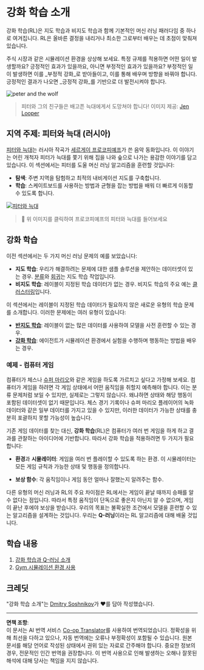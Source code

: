 <!--
CO_OP_TRANSLATOR_METADATA:
{
  "original_hash": "20ca019012b1725de956681d036d8b18",
  "translation_date": "2025-09-04T00:14:05+00:00",
  "source_file": "8-Reinforcement/README.md",
  "language_code": "ko"
}
-->
# 강화 학습 소개

강화 학습(RL)은 지도 학습과 비지도 학습과 함께 기본적인 머신 러닝 패러다임 중 하나로 여겨집니다. RL은 올바른 결정을 내리거나 최소한 그로부터 배우는 데 초점이 맞춰져 있습니다.

주식 시장과 같은 시뮬레이션 환경을 상상해 보세요. 특정 규제를 적용하면 어떤 일이 발생할까요? 긍정적인 효과가 있을까요, 아니면 부정적인 효과가 있을까요? 부정적인 일이 발생하면 이를 _부정적 강화_로 받아들이고, 이를 통해 배우며 방향을 바꿔야 합니다. 긍정적인 결과가 나오면 _긍정적 강화_를 기반으로 더 발전시켜야 합니다.

![peter and the wolf](../../../translated_images/peter.779730f9ba3a8a8d9290600dcf55f2e491c0640c785af7ac0d64f583c49b8864.ko.png)

> 피터와 그의 친구들은 배고픈 늑대에게서 도망쳐야 합니다! 이미지 제공: [Jen Looper](https://twitter.com/jenlooper)

## 지역 주제: 피터와 늑대 (러시아)

[피터와 늑대](https://en.wikipedia.org/wiki/Peter_and_the_Wolf)는 러시아 작곡가 [세르게이 프로코피예프](https://en.wikipedia.org/wiki/Sergei_Prokofiev)가 쓴 음악 동화입니다. 이 이야기는 어린 개척자 피터가 늑대를 쫓기 위해 집을 나와 숲으로 나가는 용감한 이야기를 담고 있습니다. 이 섹션에서는 피터를 도울 머신 러닝 알고리즘을 훈련할 것입니다:

- **탐색**: 주변 지역을 탐험하고 최적의 내비게이션 지도를 구축합니다.
- **학습**: 스케이트보드를 사용하는 방법과 균형을 잡는 방법을 배워 더 빠르게 이동할 수 있도록 합니다.

[![피터와 늑대](https://img.youtube.com/vi/Fmi5zHg4QSM/0.jpg)](https://www.youtube.com/watch?v=Fmi5zHg4QSM)

> 🎥 위 이미지를 클릭하여 프로코피예프의 피터와 늑대를 들어보세요

## 강화 학습

이전 섹션에서는 두 가지 머신 러닝 문제의 예를 보았습니다:

- **지도 학습**: 우리가 해결하려는 문제에 대한 샘플 솔루션을 제안하는 데이터셋이 있는 경우. [분류](../4-Classification/README.md)와 [회귀](../2-Regression/README.md)는 지도 학습 작업입니다.
- **비지도 학습**: 레이블이 지정된 학습 데이터가 없는 경우. 비지도 학습의 주요 예는 [클러스터링](../5-Clustering/README.md)입니다.

이 섹션에서는 레이블이 지정된 학습 데이터가 필요하지 않은 새로운 유형의 학습 문제를 소개합니다. 이러한 문제에는 여러 유형이 있습니다:

- **[반지도 학습](https://wikipedia.org/wiki/Semi-supervised_learning)**: 레이블이 없는 많은 데이터를 사용하여 모델을 사전 훈련할 수 있는 경우.
- **[강화 학습](https://wikipedia.org/wiki/Reinforcement_learning)**: 에이전트가 시뮬레이션 환경에서 실험을 수행하며 행동하는 방법을 배우는 경우.

### 예제 - 컴퓨터 게임

컴퓨터가 체스나 [슈퍼 마리오](https://wikipedia.org/wiki/Super_Mario)와 같은 게임을 하도록 가르치고 싶다고 가정해 보세요. 컴퓨터가 게임을 하려면 각 게임 상태에서 어떤 움직임을 취할지 예측해야 합니다. 이는 분류 문제처럼 보일 수 있지만, 실제로는 그렇지 않습니다. 왜냐하면 상태와 해당 행동이 포함된 데이터셋이 없기 때문입니다. 체스 경기 기록이나 슈퍼 마리오 플레이어의 녹화 데이터와 같은 일부 데이터를 가지고 있을 수 있지만, 이러한 데이터가 가능한 상태를 충분히 포괄하지 못할 가능성이 높습니다.

기존 게임 데이터를 찾는 대신, **강화 학습**(RL)은 컴퓨터가 여러 번 게임을 하게 하고 결과를 관찰하는 아이디어에 기반합니다. 따라서 강화 학습을 적용하려면 두 가지가 필요합니다:

- **환경**과 **시뮬레이터**: 게임을 여러 번 플레이할 수 있도록 하는 환경. 이 시뮬레이터는 모든 게임 규칙과 가능한 상태 및 행동을 정의합니다.

- **보상 함수**: 각 움직임이나 게임 동안 얼마나 잘했는지 알려주는 함수.

다른 유형의 머신 러닝과 RL의 주요 차이점은 RL에서는 게임이 끝날 때까지 승패를 알 수 없다는 점입니다. 따라서 특정 움직임이 단독으로 좋은지 아닌지 알 수 없으며, 게임이 끝난 후에야 보상을 받습니다. 우리의 목표는 불확실한 조건에서 모델을 훈련할 수 있는 알고리즘을 설계하는 것입니다. 우리는 **Q-러닝**이라는 RL 알고리즘에 대해 배울 것입니다.

## 학습 내용

1. [강화 학습과 Q-러닝 소개](1-QLearning/README.md)
2. [Gym 시뮬레이션 환경 사용](2-Gym/README.md)

## 크레딧

"강화 학습 소개"는 [Dmitry Soshnikov](http://soshnikov.com)가 ♥️를 담아 작성했습니다.

---

**면책 조항**:  
이 문서는 AI 번역 서비스 [Co-op Translator](https://github.com/Azure/co-op-translator)를 사용하여 번역되었습니다. 정확성을 위해 최선을 다하고 있으나, 자동 번역에는 오류나 부정확성이 포함될 수 있습니다. 원본 문서를 해당 언어로 작성된 상태에서 권위 있는 자료로 간주해야 합니다. 중요한 정보의 경우, 전문적인 인간 번역을 권장합니다. 이 번역 사용으로 인해 발생하는 오해나 잘못된 해석에 대해 당사는 책임을 지지 않습니다.  